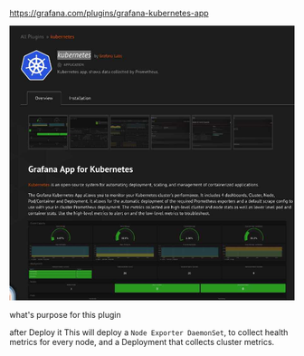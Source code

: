 https://grafana.com/plugins/grafana-kubernetes-app

![](./images/01.jpg)

what's purpose for this plugin

after Deploy it This will deploy a `Node Exporter DaemonSet`, to collect health metrics for every node, and a Deployment that collects cluster metrics.
